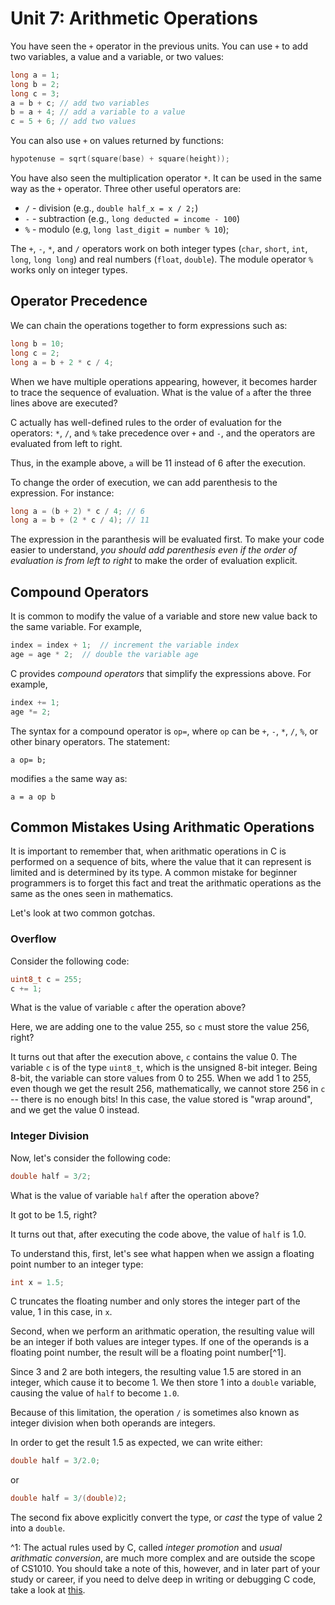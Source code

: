 # Unit 7: Arithmetic Operations

You have seen the `+` operator in the previous units.  You can use `+` to add two variables, a value and a variable, or two values:

```C
long a = 1;
long b = 2;
long c = 3;
a = b + c; // add two variables
b = a + 4; // add a variable to a value
c = 5 + 6; // add two values
```

You can also use `+` on values returned by functions:

```C
hypotenuse = sqrt(square(base) + square(height));
```

You have also seen the multiplication operator `*`.  It can be used in the same way as the `+` operator.  Three other useful operators are:

- `/` - division (e.g., `double half_x = x / 2;`)
- `-` - subtraction (e.g., `long deducted = income - 100`)
- `%` - modulo (e.g, `long last_digit = number % 10`);

The `+`, `-`, `*`, and `/` operators work on both integer types (`char`, `short`, `int`, `long`, `long long`) and real numbers (`float`, `double`).  The module operator `%` works only on integer types.

## Operator Precedence
   
We can chain the operations together to form expressions such as:

```C
long b = 10;
long c = 2;
long a = b + 2 * c / 4;
```

When we have multiple operations appearing, however, it becomes harder to trace the sequence of evaluation.  What is the value of `a` after the three lines above are executed?

C actually has well-defined rules to the order of evaluation for the operators: `*`, `/`, and `%` take precedence over `+` and `-`, and the operators are evaluated from left to right.  

Thus, in the example above, `a` will be 11 instead of 6 after the execution.

To change the order of execution, we can add parenthesis to the expression.  For instance:

```C
long a = (b + 2) * c / 4; // 6
long a = b + (2 * c / 4); // 11
```

The expression in the paranthesis will be evaluated first.  To make your code easier to understand, _you should add parenthesis even if the order of evaluation is from left to right_ to make the order of evaluation explicit.

## Compound Operators

It is common to modify the value of a variable and store new value back to the same variable.  For example,

```C
index = index + 1;  // increment the variable index
age = age * 2;  // double the variable age
```

C provides _compound operators_ that simplify the expressions above.  For example,

```C
index += 1;
age *= 2;
```

The syntax for a compound operator is `op=`, where `op` can be `+`, `-`, `*`, `/`, `%`, or other binary operators.  The statement:

```
a op= b;
```

modifies `a` the same way as:

```
a = a op b
```

## Common Mistakes Using Arithmatic Operations

It is important to remember that, when arithmatic operations in C is performed on a sequence of bits, where the value that it can represent is limited and is determined by its type.  A common mistake for beginner programmers is to forget this fact and treat the arithmatic operations as the same as the ones seen in mathematics.  

Let's look at two common gotchas.

### Overflow

Consider the following code:

```C
uint8_t c = 255;
c += 1;
```

What is the value of variable `c` after the operation above?

Here, we are adding one to the value 255, so `c` must store the value 256, right?

It turns out that after the execution above, `c` contains the value 0.  The variable `c` is of the type `uint8_t`, which is the unsigned 8-bit integer.  Being 8-bit, the variable can store values from 0 to 255.  When we add 1 to 255, even though we get the result 256, mathematically, we cannot store 256 in `c` -- there is no enough bits!  In this case, the value stored is "wrap around", and we get the value 0 instead.

### Integer Division

Now, let's consider the following code:

```C
double half = 3/2;
```

What is the value of variable `half` after the operation above?

It got to be 1.5, right?  

It turns out that, after executing the code above, the value of `half` is 1.0.  

To understand this, first, let's see what happen when we assign a floating point number to an integer type:

```C
int x = 1.5;
```

C truncates the floating number and only stores the integer part of the value, 1 in this case, in `x`.

Second, when we perform an arithmatic operation, the resulting value will be an integer if both values are integer types.  If one of the operands is a floating point number, the result will be a floating point number[^1].  

Since 3 and 2 are both integers, the resulting value 1.5 are stored in an integer, which cause it to become 1.  We then store 1 into a `double` variable, causing the value of `half` to become `1.0`.

Because of this limitation, the operation `/` is sometimes also known as integer division when both operands are integers.  

In order to get the result 1.5 as expected, we can write either:
```C
double half = 3/2.0;
```

or 

```C
double half = 3/(double)2;
```

The second fix above explicitly convert the type, or _cast_ the type of value 2 into a `double`.

^1: The actual rules used by C, called _integer promotion_ and _usual arithmatic conversion_, are much more complex and are outside the scope of CS1010.  You should take a note of this, however, and in later part of your study or career, if you need to delve deep in writing or debugging C code, take a look at [this](https://wiki.sei.cmu.edu/confluence/display/c/INT02-C.+Understand+integer+conversion+rules).
